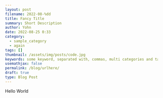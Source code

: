 ```yaml
---
layout: post
filename: 2022-08-%dd
title: Fancy Title
summary: Short Description
author: Yohn
date: 2022-08-25 0:33
category:
  - sample_category
  - again
tags: []
thumbnail: /assets/img/posts/code.jpg
keywords: some keyword, separated with, commas, multi categories and tags
usemathjax: false
permalink: /blog/urlhere/
draft: true
type: Blog Post
---
```


Hello World


